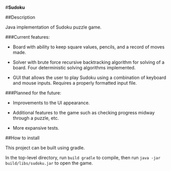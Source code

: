 #**Sudoku**

##Description

Java implementation of Sudoku puzzle game.

###Current features:

* Board with ability to keep square values, pencils, and a record of moves made.

* Solver with brute force recursive backtracking algorithm for solving of a board. Four deterministic solving algorithms implemented.

* GUI that allows the user to play Sudoku using a combination of keyboard and mouse inputs. Requires a properly formatted input file.

###Planned for the future:

* Improvements to the UI appearance.

* Additional features to the game such as checking progress midway through a puzzle, etc.

* More expansive tests.

##How to install

This project can be built using gradle.

In the top-level directory, run `build gradle` to compile, then run
`java -jar build/libs/sudoku.jar` to open the game.

